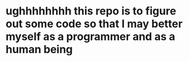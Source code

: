 # ughhhhhhhh this repo is to figure out some code so that I may better myself as a programmer and as a human being
